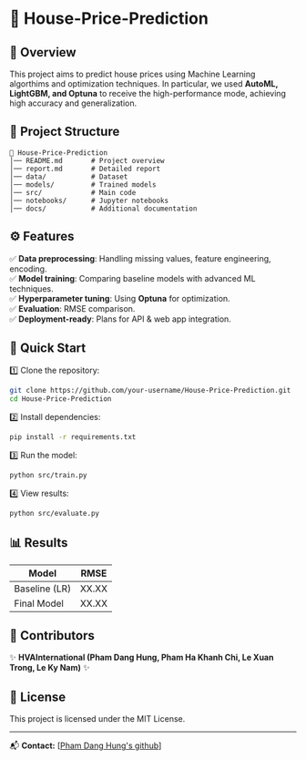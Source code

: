 # 🏡 House-Price-Prediction

## 📌 Overview
This project aims to predict house prices using Machine Learning algorthims and optimization techniques. In particular, we used **AutoML, LightGBM, and Optuna** to receive the high-performance mode, achieving high accuracy and generalization.

## 📂 Project Structure
```
📂 House-Price-Prediction
│── README.md       # Project overview
│── report.md       # Detailed report
│── data/           # Dataset
│── models/         # Trained models
│── src/            # Main code
│── notebooks/      # Jupyter notebooks
│── docs/           # Additional documentation
```

## ⚙️ Features
✅ **Data preprocessing**: Handling missing values, feature engineering, encoding.  
✅ **Model training**: Comparing baseline models with advanced ML techniques.  
✅ **Hyperparameter tuning**: Using **Optuna** for optimization.  
✅ **Evaluation**: RMSE comparison.  
✅ **Deployment-ready**: Plans for API & web app integration. 

## 🚀 Quick Start
1️⃣ Clone the repository:
```bash
git clone https://github.com/your-username/House-Price-Prediction.git
cd House-Price-Prediction
```
2️⃣ Install dependencies:
```bash
pip install -r requirements.txt
```
3️⃣ Run the model:
```bash
python src/train.py
```
4️⃣ View results:
```bash
python src/evaluate.py
```

## 📊 Results
| Model       | RMSE  | 
|------------|------|
| Baseline (LR) | XX.XX | 
| Final Model | XX.XX |

## 📌 Contributors
✨ **HVAInternational (Pham Dang Hung, Pham Ha Khanh Chi, Le Xuan Trong, Le Ky Nam)** ✨  

## 📜 License
This project is licensed under the MIT License.

---
📬 **Contact:** [[Pham Dang Hung's github](https://github.com/Rinho4444)]
